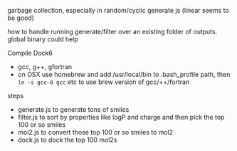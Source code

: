 garbage collection, especially in random/cyclic generate js (linear seems to be good)

how to handle running generate/filter over an existing folder of outputs. global binary could help


Compile Dock6
- gcc, g++, gfortran
- on OSX use homebrew and add /usr/local/bin to .bash_profile path, then `ln -s gcc-8 gcc` etc to use brew version of gcc/++/fortran

steps

- generate.js to generate tons of smiles
- filter.js to sort by properties like logP and charge and then pick the top 100 or so smiles
- mol2.js to convert those top 100 or so smiles to mol2
- dock.js to dock the top 100 mol2s
